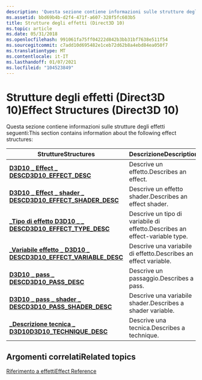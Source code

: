 ```yaml
---
description: 'Questa sezione contiene informazioni sulle strutture degli effetti seguenti:'
ms.assetid: bbd69b4b-d2f4-471f-a607-328f5fc603b5
title: Strutture degli effetti (Direct3D 10)
ms.topic: article
ms.date: 05/31/2018
ms.openlocfilehash: 991061fa75ff04222d842b3bb31bf7638e511f54
ms.sourcegitcommit: c7add10d695482e1ceb72d62b8a4ebd84ea050f7
ms.translationtype: MT
ms.contentlocale: it-IT
ms.lasthandoff: 01/07/2021
ms.locfileid: "104523849"
---
```

# <a name="effect-structures-direct3d-10"></a><span data-ttu-id="1d30e-103">Strutture degli effetti (Direct3D 10)</span><span class="sxs-lookup"><span data-stu-id="1d30e-103">Effect Structures (Direct3D 10)</span></span>

<span data-ttu-id="1d30e-104">Questa sezione contiene informazioni sulle strutture degli effetti seguenti:</span><span class="sxs-lookup"><span data-stu-id="1d30e-104">This section contains information about the following effect structures:</span></span>



| <span data-ttu-id="1d30e-105">Strutture</span><span class="sxs-lookup"><span data-stu-id="1d30e-105">Structures</span></span>                                                          | <span data-ttu-id="1d30e-106">Descrizione</span><span class="sxs-lookup"><span data-stu-id="1d30e-106">Description</span></span>                        |
|---------------------------------------------------------------------|------------------------------------|
| [<span data-ttu-id="1d30e-107">**D3D10 \_ Effect \_ DESC**</span><span class="sxs-lookup"><span data-stu-id="1d30e-107">**D3D10\_EFFECT\_DESC**</span></span>](/windows/desktop/api/d3d10effect/ns-d3d10effect-d3d10_effect_desc)                    | <span data-ttu-id="1d30e-108">Descrive un effetto.</span><span class="sxs-lookup"><span data-stu-id="1d30e-108">Describes an effect.</span></span>               |
| [<span data-ttu-id="1d30e-109">**D3D10 \_ Effect \_ shader \_ DESC**</span><span class="sxs-lookup"><span data-stu-id="1d30e-109">**D3D10\_EFFECT\_SHADER\_DESC**</span></span>](/windows/desktop/api/d3d10effect/ns-d3d10effect-d3d10_effect_shader_desc)     | <span data-ttu-id="1d30e-110">Descrive un effetto shader.</span><span class="sxs-lookup"><span data-stu-id="1d30e-110">Describes an effect shader.</span></span>        |
| [<span data-ttu-id="1d30e-111">**\_Tipo di effetto D3D10 \_ \_ DESC**</span><span class="sxs-lookup"><span data-stu-id="1d30e-111">**D3D10\_EFFECT\_TYPE\_DESC**</span></span>](/windows/desktop/api/d3d10effect/ns-d3d10effect-d3d10_effect_type_desc)         | <span data-ttu-id="1d30e-112">Descrive un tipo di variabile di effetto.</span><span class="sxs-lookup"><span data-stu-id="1d30e-112">Describes an effect-variable type.</span></span> |
| [<span data-ttu-id="1d30e-113">**\_Variabile effetto \_ D3D10 \_ DESC**</span><span class="sxs-lookup"><span data-stu-id="1d30e-113">**D3D10\_EFFECT\_VARIABLE\_DESC**</span></span>](/windows/desktop/api/d3d10effect/ns-d3d10effect-d3d10_effect_variable_desc) | <span data-ttu-id="1d30e-114">Descrive una variabile di effetto.</span><span class="sxs-lookup"><span data-stu-id="1d30e-114">Describes an effect variable.</span></span>      |
| [<span data-ttu-id="1d30e-115">**D3D10 \_ pass \_ DESC**</span><span class="sxs-lookup"><span data-stu-id="1d30e-115">**D3D10\_PASS\_DESC**</span></span>](/windows/desktop/api/d3d10effect/ns-d3d10effect-d3d10_pass_desc)                        | <span data-ttu-id="1d30e-116">Descrive un passaggio.</span><span class="sxs-lookup"><span data-stu-id="1d30e-116">Describes a pass.</span></span>                  |
| [<span data-ttu-id="1d30e-117">**D3D10 \_ pass \_ shader \_ DESC**</span><span class="sxs-lookup"><span data-stu-id="1d30e-117">**D3D10\_PASS\_SHADER\_DESC**</span></span>](/windows/desktop/api/d3d10effect/ns-d3d10effect-d3d10_pass_shader_desc)         | <span data-ttu-id="1d30e-118">Descrive una variabile shader.</span><span class="sxs-lookup"><span data-stu-id="1d30e-118">Describes a shader variable.</span></span>       |
| [<span data-ttu-id="1d30e-119">**\_Descrizione tecnica \_ D3D10**</span><span class="sxs-lookup"><span data-stu-id="1d30e-119">**D3D10\_TECHNIQUE\_DESC**</span></span>](/windows/desktop/api/d3d10effect/ns-d3d10effect-d3d10_technique_desc)              | <span data-ttu-id="1d30e-120">Descrive una tecnica.</span><span class="sxs-lookup"><span data-stu-id="1d30e-120">Describes a technique.</span></span>             |



 

## <a name="related-topics"></a><span data-ttu-id="1d30e-121">Argomenti correlati</span><span class="sxs-lookup"><span data-stu-id="1d30e-121">Related topics</span></span>

<dl> <dt>

[<span data-ttu-id="1d30e-122">Riferimento a effetti</span><span class="sxs-lookup"><span data-stu-id="1d30e-122">Effect Reference</span></span>](d3d10-graphics-reference-effect.md)
</dt> </dl>

 

 



